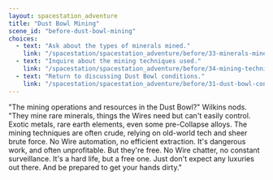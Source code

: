 ```yaml
---
layout: spacestation_adventure
title: "Dust Bowl Mining"
scene_id: "before-dust-bowl-mining"
choices:
  - text: "Ask about the types of minerals mined."
    link: "/spacestation/spacestation_adventure/before/33-minerals-mined"
  - text: "Inquire about the mining techniques used."
    link: "/spacestation/spacestation_adventure/before/34-mining-techniques"
  - text: "Return to discussing Dust Bowl conditions."
    link: "/spacestation/spacestation_adventure/before/31-dust-bowl-conditions"
---
```


"The mining operations and resources in the Dust Bowl?" Wilkins nods. "They mine rare minerals, things the Wires need but can't easily control. Exotic metals, rare earth elements, even some pre-Collapse alloys. The mining techniques are often crude, relying on old-world tech and sheer brute force. No Wire automation, no efficient extraction. It's dangerous work, and often unprofitable. But they're free. No Wire chatter, no constant surveillance. It's a hard life, but a free one. Just don't expect any luxuries out there. And be prepared to get your hands dirty."
